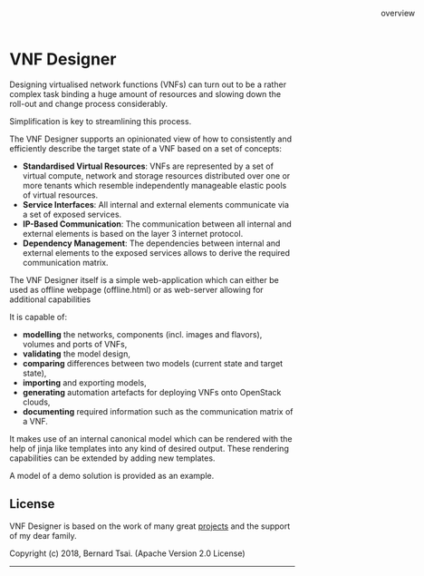 VNF Designer
============

Designing virtualised network functions (VNFs) can turn out to be a rather complex task binding a huge amount of resources and slowing down the roll-out and change process considerably.

Simplification is key to streamlining this process.

The VNF Designer supports an opinionated view of how to consistently and efficiently describe the target state of a VNF based on a set of concepts:

* **Standardised Virtual Resources**: VNFs are represented by a set of virtual compute, network and storage resources distributed over one or more tenants which resemble independently manageable elastic pools of virtual resources.
* **Service Interfaces**: All internal and external elements communicate via a set of exposed services.
* **IP-Based Communication**: The communication between all internal and external elements is based on the layer 3 internet protocol.
* **Dependency Management**: The dependencies between internal and external elements to the exposed services allows to derive the required communication matrix.

The VNF Designer itself is a simple web-application which can either be used as offline webpage (offline.html) or as web-server allowing for additional capabilities

It is capable of:
- **modelling** the networks, components (incl. images and flavors), volumes and ports of VNFs,
- **validating** the model design,
- **comparing** differences between two models (current state and target state),
- **importing** and exporting models,
- **generating** automation artefacts for deploying VNFs onto OpenStack clouds,
- **documenting** required information such as the communication matrix of a VNF.

It makes use of an internal canonical model which can be rendered with the help of jinja like templates into any kind of desired output. These rendering capabilities can be extended by adding new templates.

A model of a demo solution is provided as an example.

License
-------

VNF Designer is based on the work of many great [projects](credits.md) and the support of my dear family.

Copyright (c) 2018, Bernard Tsai. (Apache Version 2.0 License)

-----

<div style="z-index:100; position: fixed; top: 16px; right: 16px;"><a style="text-decoration: none;" href="index.html">overview</a></div>
